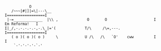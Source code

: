 <!--

## Hello 👋, I'm Lucas!

This is the place where I share things and break stuff!

- 🌱  I’m currently studying system analysis and development

<br>

<div align="center">
  <a href="https://github.com/lucasloura">
  <img height="190em" src="https://github-readme-stats.vercel.app/api?username=lucasloura&show_icons=true&theme=github_dark&include_all_commits=true&count_private=false"/>
  <img height="190em" src="https://github-readme-stats.vercel.app/api/top-langs/?username=lucasloura&layout=compact&langs_count=7&theme=github_dark"/>
</div>

</div>
  <div style="display: inline_block"><br>
  <img align="center" alt="C" height="30" width="40" src="https://raw.githubusercontent.com/devicons/devicon/master/icons/c/c-original.svg">
  <img align="center" alt="VB.Net" height="30" width="40" src="https://cdn.jsdelivr.net/gh/devicons/devicon/icons/visualstudio/visualstudio-plain.svg">
</div>

#

<div>
  <a href="https://www.linkedin.com/in/lucas-loura-800b76230/" target="_blank"><img src="https://img.shields.io/badge/-LinkedIn-%230077B5?style=for-the-badge&logo=linkedin&logoColor=white" target="_blank"></a> 
    <a href="mailto:oliverloura@gmail.com"><img src="https://img.shields.io/badge/Gmail-D14836?style=for-the-badge&logo=gmail&logoColor=white" target="_blank"></a>
</div>

-->

               O
       /~~~|#|]|=\|---\__                                              I=================I
     |-=_____________  |\\ ,             O       O                     I   Em Reforma!   I
    I|_/,-.-.-.-.-,-.\_|='(             T/\     /\=,---.               I=================I
       ( o )( o )( o )     \            U /\   /\   `O'    cww         I                 I
        `-'-'-'-'-`-'                                                                     
